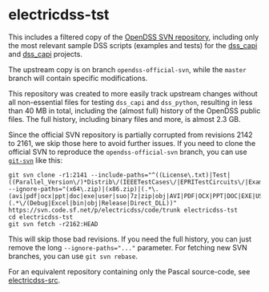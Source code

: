 # electricdss-tst
This includes a filtered copy of the [OpenDSS SVN repository](https://svn.code.sf.net/p/electricdss/code/trunk), including only the most relevant sample DSS scripts (examples and tests) for the [dss_capi](https://github.com/PMeira/dss_capi/) and [dss_capi](https://github.com/PMeira/dss_python/) projects.

The upstream copy is on branch `opendss-official-svn`, while the `master` branch will contain specific modifications.

This repository was created to more easily track upstream changes without all non-essential files for testing `dss_capi` and `dss_python`, resulting in less than 40 MB in total, including the (almost full) history of the OpenDSS public files. The full history, including binary files and more, is almost 2.3 GB.

Since the official SVN repository is partially corrupted from revisions 2142 to 2161, we skip those here to avoid further issues.
If you need to clone the official SVN to reproduce the `opendss-official-svn` branch, you can use [`git-svn`](https://git-scm.com/docs/git-svn) like this:

```
git svn clone -r1:2141 --include-paths="^((License\.txt)|Test|((Parallel_Version\/)*Distrib\/(IEEETestCases\/|EPRITestCircuits\/|Examples\/|License\.txt))).*" --ignore-paths="(x64\.zip)|(x86.zip)|(.*\.(avi|pdf|ocx|ppt|doc|exe|user|suo|7z|zip|obj|AVI|PDF|OCX|PPT|DOC|EXE|USER|SUO|7Z|ZIP|OBJ))|(.*\/(Debug|Excel|bin|obj|Release|Direct_DLL))" https://svn.code.sf.net/p/electricdss/code/trunk electricdss-tst
cd electricdss-tst
git svn fetch -r2162:HEAD
```

This will skip those bad revisions. If you need the full history, you can just remove the long `--ignore-paths="..."` parameter. For fetching new SVN branches, you can use `git svn rebase`.

For an equivalent repository containing only the Pascal source-code, see [electricdss-src](https://github.com/PMeira/electricdss-src/).
